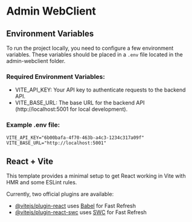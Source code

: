 # Admin WebClient

## Environment Variables

To run the project locally, you need to configure a few environment variables. These variables should be placed in a `.env` file located in the admin-webclient folder.

### Required Environment Variables:
- VITE_API_KEY: Your API key to authenticate requests to the backend API.
- VITE_BASE_URL: The base URL for the backend API (http://localhost:5001 for local development).

### Example .env file:

```
VITE_API_KEY="6b00bafa-4f70-463b-a4c3-1234c317a09f"
VITE_BASE_URL="http://localhost:5001"
```

## React + Vite

This template provides a minimal setup to get React working in Vite with HMR and some ESLint rules.

Currently, two official plugins are available:

- [@vitejs/plugin-react](https://github.com/vitejs/vite-plugin-react/blob/main/packages/plugin-react/README.md) uses [Babel](https://babeljs.io/) for Fast Refresh
- [@vitejs/plugin-react-swc](https://github.com/vitejs/vite-plugin-react-swc) uses [SWC](https://swc.rs/) for Fast Refresh
